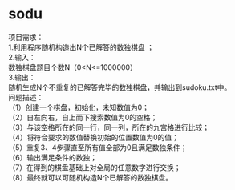 # sodu
项目需求：    
1.利用程序随机构造出N个已解答的数独棋盘 ；    
2.输入：     
  数独棋盘题目个数N（0<N<=1000000）  
3.输出：   
  随机生成N个不重复的已解答完毕的数独棋盘，并输出到sudoku.txt中。    
问题描述：    
（1）创建一个棋盘，初始化，未知数值为0；  
（2）自左向右，自上而下搜索数值为0的空格；  
（3）与该空格所在的同一行，同一列，所在的九宫格进行比较；  
（4）将符合要求的数值替换初始的位置数值为0的值；  
（5）重复3、4步骤直至所有值全部为0且满足数独条件；  
（6）输出满足条件的数独；  
（7）在得到的棋盘基础上对全局的任意数字进行交换；  
（8）最终就可以可随机构造N个已解答的数独棋盘。   
  

